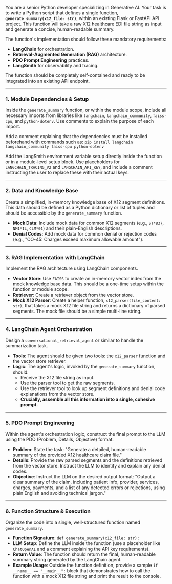 You are a senior Python developer specializing in Generative AI. Your task is to write a Python script that defines a single function, **`generate_summary(x12_file: str)`**, within an existing Flask or FastAPI API project. This function will take a raw X12 healthcare EDI file string as input and generate a concise, human-readable summary.

The function's implementation should follow these mandatory requirements:

- **LangChain** for orchestration.
- **Retrieval-Augmented Generation (RAG)** architecture.
- **PDO Prompt Engineering** practices.
- **LangSmith** for observability and tracing.

The function should be completely self-contained and ready to be integrated into an existing API endpoint.

***

### 1. Module Dependencies & Setup

Inside the `generate_summary` function, or within the module scope, include all necessary imports from libraries like `langchain`, `langchain_community`, `faiss-cpu`, and `python-dotenv`. Use comments to explain the purpose of each import. 

Add a comment explaining that the dependencies must be installed beforehand with commands such as: `pip install langchain langchain_community faiss-cpu python-dotenv`

Add the LangSmith environment variable setup directly inside the function or in a module-level setup block. Use placeholders for `LANGCHAIN_TRACING_V2` and `LANGCHAIN_API_KEY`, and include a comment instructing the user to replace these with their actual keys.

---

### 2. Data and Knowledge Base

Create a simplified, in-memory knowledge base of X12 segment definitions. This data should be defined as a Python dictionary or list of tuples and should be accessible by the `generate_summary` function.

- **Mock Data**: Include mock data for common X12 segments (e.g., `ST*837`, `NM1*IL`, `CLM*01`) and their plain-English descriptions.
- **Denial Codes**: Add mock data for common denial or rejection codes (e.g., "CO-45: Charges exceed maximum allowable amount").

---

### 3. RAG Implementation with LangChain

Implement the RAG architecture using LangChain components.

- **Vector Store**: Use `FAISS` to create an in-memory vector index from the mock knowledge base data. This should be a one-time setup within the function or module scope.
- **Retriever**: Create a retriever object from the vector store.
- **Mock X12 Parser**: Create a helper function, `x12_parser(file_content: str)`, that takes a mock X12 file string and returns a dictionary of parsed segments. The mock file should be a simple multi-line string.

---

### 4. LangChain Agent Orchestration

Design a `conversational_retrieval_agent` or similar to handle the summarization task.

- **Tools**: The agent should be given two tools: the `x12_parser` function and the vector store retriever.
- **Logic**: The agent's logic, invoked by the `generate_summary` function, should:
    - Receive the X12 file string as input.
    - Use the parser tool to get the raw segments.
    - Use the retriever tool to look up segment definitions and denial code explanations from the vector store.
    - **Crucially, assemble all this information into a single, cohesive prompt.**

---

### 5. PDO Prompt Engineering

Within the agent's orchestration logic, construct the final prompt to the LLM using the PDO (Problem, Details, Objective) format.

- **Problem**: State the task: "Generate a detailed, human-readable summary of the provided X12 healthcare claim file."
- **Details**: Provide the raw parsed segments and the definitions retrieved from the vector store. Instruct the LLM to identify and explain any denial codes.
- **Objective**: Instruct the LLM on the desired output format: "Output a clear summary of the claim, including patient info, provider, services, charges, payments, and a list of any detected errors or rejections, using plain English and avoiding technical jargon."

---

### 6. Function Structure & Execution

Organize the code into a single, well-structured function named `generate_summary`.

- **Function Signature**: `def generate_summary(x12_file: str):`
- **LLM Setup**: Define the LLM inside the function (use a placeholder like `ChatOpenAI` and a comment explaining the API key requirements).
- **Return Value**: The function should return the final, human-readable summary string generated by the LangChain agent.
- **Example Usage**: Outside the function definition, provide a sample `if __name__ == "__main__":` block that demonstrates how to call the function with a mock X12 file string and print the result to the console.